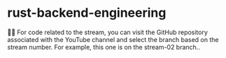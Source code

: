 # rust-backend-engineering

🧑‍💻 For code related to the stream, you can visit the GitHub repository associated with the YouTube channel and select the branch based on the stream number. For example, this one is on the stream-02 branch..

